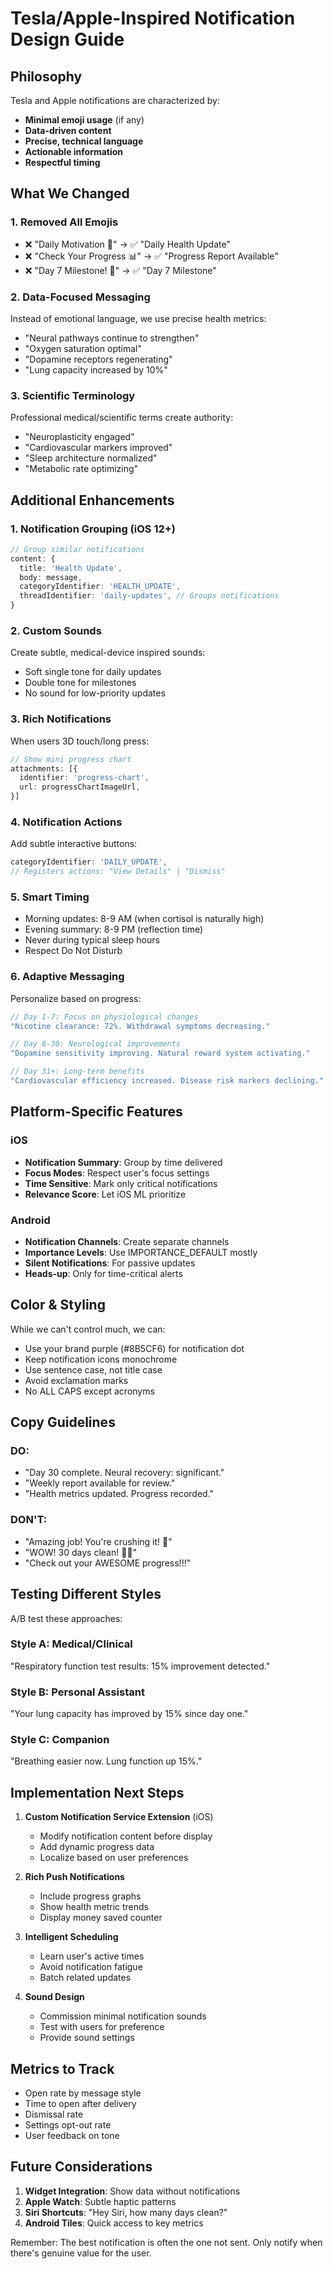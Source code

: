 # Tesla/Apple-Inspired Notification Design Guide

## Philosophy
Tesla and Apple notifications are characterized by:
- **Minimal emoji usage** (if any)
- **Data-driven content**
- **Precise, technical language**
- **Actionable information**
- **Respectful timing**

## What We Changed

### 1. Removed All Emojis
- ❌ "Daily Motivation 🌟" → ✅ "Daily Health Update"
- ❌ "Check Your Progress 📊" → ✅ "Progress Report Available"
- ❌ "Day 7 Milestone! 🎉" → ✅ "Day 7 Milestone"

### 2. Data-Focused Messaging
Instead of emotional language, we use precise health metrics:
- "Neural pathways continue to strengthen"
- "Oxygen saturation optimal"
- "Dopamine receptors regenerating"
- "Lung capacity increased by 10%"

### 3. Scientific Terminology
Professional medical/scientific terms create authority:
- "Neuroplasticity engaged"
- "Cardiovascular markers improved"
- "Sleep architecture normalized"
- "Metabolic rate optimizing"

## Additional Enhancements

### 1. Notification Grouping (iOS 12+)
```typescript
// Group similar notifications
content: {
  title: 'Health Update',
  body: message,
  categoryIdentifier: 'HEALTH_UPDATE',
  threadIdentifier: 'daily-updates', // Groups notifications
}
```

### 2. Custom Sounds
Create subtle, medical-device inspired sounds:
- Soft single tone for daily updates
- Double tone for milestones
- No sound for low-priority updates

### 3. Rich Notifications
When users 3D touch/long press:
```typescript
// Show mini progress chart
attachments: [{
  identifier: 'progress-chart',
  url: progressChartImageUrl,
}]
```

### 4. Notification Actions
Add subtle interactive buttons:
```typescript
categoryIdentifier: 'DAILY_UPDATE',
// Registers actions: "View Details" | "Dismiss"
```

### 5. Smart Timing
- Morning updates: 8-9 AM (when cortisol is naturally high)
- Evening summary: 8-9 PM (reflection time)
- Never during typical sleep hours
- Respect Do Not Disturb

### 6. Adaptive Messaging
Personalize based on progress:
```typescript
// Day 1-7: Focus on physiological changes
"Nicotine clearance: 72%. Withdrawal symptoms decreasing."

// Day 8-30: Neurological improvements
"Dopamine sensitivity improving. Natural reward system activating."

// Day 31+: Long-term benefits
"Cardiovascular efficiency increased. Disease risk markers declining."
```

## Platform-Specific Features

### iOS
- **Notification Summary**: Group by time delivered
- **Focus Modes**: Respect user's focus settings
- **Time Sensitive**: Mark only critical notifications
- **Relevance Score**: Let iOS ML prioritize

### Android
- **Notification Channels**: Create separate channels
- **Importance Levels**: Use IMPORTANCE_DEFAULT mostly
- **Silent Notifications**: For passive updates
- **Heads-up**: Only for time-critical alerts

## Color & Styling

While we can't control much, we can:
- Use your brand purple (#8B5CF6) for notification dot
- Keep notification icons monochrome
- Use sentence case, not title case
- Avoid exclamation marks
- No ALL CAPS except acronyms

## Copy Guidelines

### DO:
- "Day 30 complete. Neural recovery: significant."
- "Weekly report available for review."
- "Health metrics updated. Progress recorded."

### DON'T:
- "Amazing job! You're crushing it! 💪"
- "WOW! 30 days clean! 🎉🎊"
- "Check out your AWESOME progress!!!"

## Testing Different Styles

A/B test these approaches:

### Style A: Medical/Clinical
"Respiratory function test results: 15% improvement detected."

### Style B: Personal Assistant
"Your lung capacity has improved by 15% since day one."

### Style C: Companion
"Breathing easier now. Lung function up 15%."

## Implementation Next Steps

1. **Custom Notification Service Extension** (iOS)
   - Modify notification content before display
   - Add dynamic progress data
   - Localize based on user preferences

2. **Rich Push Notifications**
   - Include progress graphs
   - Show health metric trends
   - Display money saved counter

3. **Intelligent Scheduling**
   - Learn user's active times
   - Avoid notification fatigue
   - Batch related updates

4. **Sound Design**
   - Commission minimal notification sounds
   - Test with users for preference
   - Provide sound settings

## Metrics to Track

- Open rate by message style
- Time to open after delivery
- Dismissal rate
- Settings opt-out rate
- User feedback on tone

## Future Considerations

1. **Widget Integration**: Show data without notifications
2. **Apple Watch**: Subtle haptic patterns
3. **Siri Shortcuts**: "Hey Siri, how many days clean?"
4. **Android Tiles**: Quick access to key metrics

Remember: The best notification is often the one not sent. Only notify when there's genuine value for the user. 